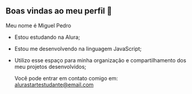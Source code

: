 ## Boas vindas ao meu perfil 🖤

Meu nome é Miguel Pedro

- Estou estudando na Alura;
- Estou me desenvolvendo na linguagem JavaScript;
- Utilizo esse espaço para minha organização e compartilhamento dos meu projetos desenvolvidos;

  Você pode entrar em contato comigo em: alurastartestudante@email.com
